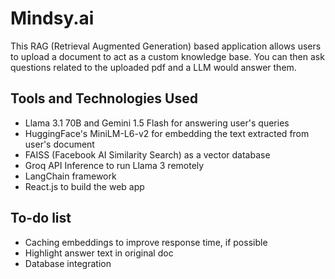 # Mindsy.ai

This RAG (Retrieval Augmented Generation) based application allows users to upload a document to act as a custom knowledge base. You can then ask questions related to the uploaded pdf and a LLM would answer them.

## Tools and Technologies Used

- Llama 3.1 70B and Gemini 1.5 Flash for answering user's queries
- HuggingFace's MiniLM-L6-v2 for embedding the text extracted from user's document
- FAISS (Facebook AI Similarity Search) as a vector database
- Groq API Inference to run Llama 3 remotely
- LangChain framework
- React.js to build the web app

## To-do list

- Caching embeddings to improve response time, if possible
- Highlight answer text in original doc
- Database integration